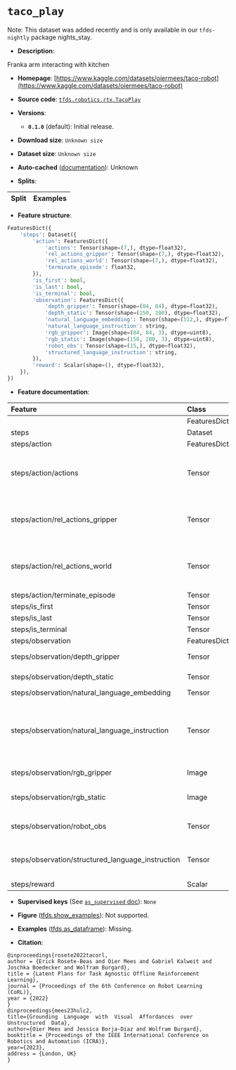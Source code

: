 <div itemscope itemtype="http://schema.org/Dataset">
  <div itemscope itemprop="includedInDataCatalog" itemtype="http://schema.org/DataCatalog">
    <meta itemprop="name" content="TensorFlow Datasets" />
  </div>
  <meta itemprop="name" content="taco_play" />
  <meta itemprop="description" content="Franka arm interacting with kitchen&#10;&#10;To use this dataset:&#10;&#10;```python&#10;import tensorflow_datasets as tfds&#10;&#10;ds = tfds.load(&#x27;taco_play&#x27;, split=&#x27;train&#x27;)&#10;for ex in ds.take(4):&#10;  print(ex)&#10;```&#10;&#10;See [the guide](https://www.tensorflow.org/datasets/overview) for more&#10;informations on [tensorflow_datasets](https://www.tensorflow.org/datasets).&#10;&#10;" />
  <meta itemprop="url" content="https://www.tensorflow.org/datasets/catalog/taco_play" />
  <meta itemprop="sameAs" content="https://www.kaggle.com/datasets/oiermees/taco-robot" />
  <meta itemprop="citation" content="@inproceedings{rosete2022tacorl,&#10;author = {Erick Rosete-Beas and Oier Mees and Gabriel Kalweit and Joschka Boedecker and Wolfram Burgard},&#10;title = {Latent Plans for Task Agnostic Offline Reinforcement Learning},&#10;journal = {Proceedings of the 6th Conference on Robot Learning (CoRL)},&#10;year = {2022}&#10;}&#10;@inproceedings{mees23hulc2,&#10;title={Grounding  Language  with  Visual  Affordances  over  Unstructured  Data},&#10;author={Oier Mees and Jessica Borja-Diaz and Wolfram Burgard},&#10;booktitle = {Proceedings of the IEEE International Conference on Robotics and Automation (ICRA)},&#10;year={2023},&#10;address = {London, UK}&#10;}" />
</div>

# `taco_play`


Note: This dataset was added recently and is only available in our
`tfds-nightly` package
<span class="material-icons" title="Available only in the tfds-nightly package">nights_stay</span>.

*   **Description**:

Franka arm interacting with kitchen

*   **Homepage**:
    [https://www.kaggle.com/datasets/oiermees/taco-robot](https://www.kaggle.com/datasets/oiermees/taco-robot)

*   **Source code**:
    [`tfds.robotics.rtx.TacoPlay`](https://github.com/tensorflow/datasets/tree/master/tensorflow_datasets/robotics/rtx/rtx.py)

*   **Versions**:

    *   **`0.1.0`** (default): Initial release.

*   **Download size**: `Unknown size`

*   **Dataset size**: `Unknown size`

*   **Auto-cached**
    ([documentation](https://www.tensorflow.org/datasets/performances#auto-caching)):
    Unknown

*   **Splits**:

Split | Examples
:---- | -------:

*   **Feature structure**:

```python
FeaturesDict({
    'steps': Dataset({
        'action': FeaturesDict({
            'actions': Tensor(shape=(7,), dtype=float32),
            'rel_actions_gripper': Tensor(shape=(7,), dtype=float32),
            'rel_actions_world': Tensor(shape=(7,), dtype=float32),
            'terminate_episode': float32,
        }),
        'is_first': bool,
        'is_last': bool,
        'is_terminal': bool,
        'observation': FeaturesDict({
            'depth_gripper': Tensor(shape=(84, 84), dtype=float32),
            'depth_static': Tensor(shape=(150, 200), dtype=float32),
            'natural_language_embedding': Tensor(shape=(512,), dtype=float32),
            'natural_language_instruction': string,
            'rgb_gripper': Image(shape=(84, 84, 3), dtype=uint8),
            'rgb_static': Image(shape=(150, 200, 3), dtype=uint8),
            'robot_obs': Tensor(shape=(15,), dtype=float32),
            'structured_language_instruction': string,
        }),
        'reward': Scalar(shape=(), dtype=float32),
    }),
})
```

*   **Feature documentation**:

Feature                                           | Class        | Shape         | Dtype   | Description
:------------------------------------------------ | :----------- | :------------ | :------ | :----------
                                                  | FeaturesDict |               |         |
steps                                             | Dataset      |               |         |
steps/action                                      | FeaturesDict |               |         |
steps/action/actions                              | Tensor       | (7,)          | float32 | absolute desired values for gripper pose (first 6 dimensions are x, y, z, yaw, pitch, roll), last dimension is open_gripper (-1 is open gripper, 1 is close)
steps/action/rel_actions_gripper                  | Tensor       | (7,)          | float32 | relative actions for gripper pose in the gripper camera frame (first 6 dimensions are x, y, z, yaw, pitch, roll), last dimension is open_gripper (-1 is open gripper, 1 is close)
steps/action/rel_actions_world                    | Tensor       | (7,)          | float32 | relative actions for gripper pose in the robot base frame (first 6 dimensions are x, y, z, yaw, pitch, roll), last dimension is open_gripper (-1 is open gripper, 1 is close)
steps/action/terminate_episode                    | Tensor       |               | float32 |
steps/is_first                                    | Tensor       |               | bool    |
steps/is_last                                     | Tensor       |               | bool    |
steps/is_terminal                                 | Tensor       |               | bool    |
steps/observation                                 | FeaturesDict |               |         |
steps/observation/depth_gripper                   | Tensor       | (84, 84)      | float32 |
steps/observation/depth_static                    | Tensor       | (150, 200)    | float32 |
steps/observation/natural_language_embedding      | Tensor       | (512,)        | float32 |
steps/observation/natural_language_instruction    | Tensor       |               | string  | Natural language instruction is a natural language instruction randomly sampled based on potential task synonyms derived from the structured language task. For example, 'turn blue light off' may map to 'switch the blue color light to off'.
steps/observation/rgb_gripper                     | Image        | (84, 84, 3)   | uint8   |
steps/observation/rgb_static                      | Image        | (150, 200, 3) | uint8   | RGB static image of shape. (150, 200, 3). Subsampled from (200,200, 3) image.
steps/observation/robot_obs                       | Tensor       | (15,)         | float32 | EE position (3), EE orientation in euler angles (3), gripper width (1), joint positions (7), gripper action (1)
steps/observation/structured_language_instruction | Tensor       |               | string  | One of 25 possible structured language instructions, see list in https://arxiv.org/pdf/2210.01911.pdf Table 2.
steps/reward                                      | Scalar       |               | float32 |

*   **Supervised keys** (See
    [`as_supervised` doc](https://www.tensorflow.org/datasets/api_docs/python/tfds/load#args)):
    `None`

*   **Figure**
    ([tfds.show_examples](https://www.tensorflow.org/datasets/api_docs/python/tfds/visualization/show_examples)):
    Not supported.

*   **Examples**
    ([tfds.as_dataframe](https://www.tensorflow.org/datasets/api_docs/python/tfds/as_dataframe)):
    Missing.

*   **Citation**:

```
@inproceedings{rosete2022tacorl,
author = {Erick Rosete-Beas and Oier Mees and Gabriel Kalweit and Joschka Boedecker and Wolfram Burgard},
title = {Latent Plans for Task Agnostic Offline Reinforcement Learning},
journal = {Proceedings of the 6th Conference on Robot Learning (CoRL)},
year = {2022}
}
@inproceedings{mees23hulc2,
title={Grounding  Language  with  Visual  Affordances  over  Unstructured  Data},
author={Oier Mees and Jessica Borja-Diaz and Wolfram Burgard},
booktitle = {Proceedings of the IEEE International Conference on Robotics and Automation (ICRA)},
year={2023},
address = {London, UK}
}
```

